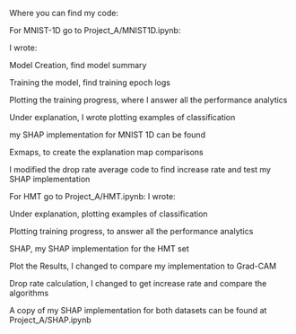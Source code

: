 

Where you can find my code:


For MNIST-1D go to Project_A/MNIST1D.ipynb:

I wrote:

Model Creation, find model summary

Training the model, find training epoch logs

Plotting the training progress, where I answer all the performance analytics

Under explanation,
  I wrote plotting examples of classification
  
  my SHAP implementation for MNIST 1D can be found
  
  Exmaps, to create the explanation map comparisons
  
  I modified the drop rate average code to find increase rate and test my SHAP implementation

For HMT go to Project_A/HMT.ipynb: 
I wrote:

  Under explanation, plotting examples of classification
  
  Plotting training progress, to answer all the performance analytics
  
  SHAP, my SHAP implementation for the HMT set
  
  Plot the Results, I changed to compare my implementation to Grad-CAM
  
  Drop rate calculation, I changed to get increase rate and compare the algorithms
  
A copy of my SHAP implementation for both datasets can be found at Project_A/SHAP.ipynb
